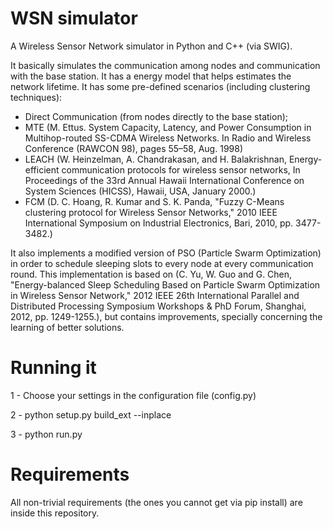 # WSN simulator
A Wireless Sensor Network simulator in Python and C++ (via SWIG).

It basically simulates the communication among nodes and communication with the base station. It has a energy model that helps estimates the network lifetime. It has some pre-defined scenarios (including clustering techniques):
- Direct Communication (from nodes directly to the base station);
- MTE (M. Ettus. System Capacity, Latency, and Power Consumption in Multihop-routed SS-CDMA Wireless Networks. In Radio and Wireless Conference (RAWCON 98), pages 55–58, Aug. 1998)
- LEACH (W. Heinzelman, A. Chandrakasan, and H. Balakrishnan, Energy-efficient communication protocols for wireless sensor networks, In Proceedings of the 33rd Annual Hawaii International Conference on System Sciences (HICSS), Hawaii, USA, January 2000.)
- FCM (D. C. Hoang, R. Kumar and S. K. Panda, "Fuzzy C-Means clustering protocol for Wireless Sensor Networks," 2010 IEEE International Symposium on Industrial Electronics, Bari, 2010, pp. 3477-3482.)

It also implements a modified version of PSO (Particle Swarm Optimization) in order to schedule sleeping slots to every node at every communication round. This implementation is based on (C. Yu, W. Guo and G. Chen, "Energy-balanced Sleep Scheduling Based on Particle Swarm Optimization in Wireless Sensor Network," 2012 IEEE 26th International Parallel and Distributed Processing Symposium Workshops & PhD Forum, Shanghai, 2012, pp. 1249-1255.), but contains improvements, specially concerning the learning of better solutions.

# Running it
1 - Choose your settings in the configuration file (config.py)

2 - python setup.py build_ext --inplace

3 - python run.py

# Requirements
All non-trivial requirements (the ones you cannot get via pip install) are inside this repository.
